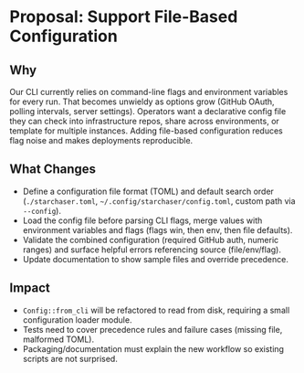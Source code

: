 # Proposal: Support File-Based Configuration

## Why
Our CLI currently relies on command-line flags and environment variables for every run. That becomes unwieldy as options grow (GitHub OAuth, polling intervals, server settings). Operators want a declarative config file they can check into infrastructure repos, share across environments, or template for multiple instances. Adding file-based configuration reduces flag noise and makes deployments reproducible.

## What Changes
- Define a configuration file format (TOML) and default search order (`./starchaser.toml`, `~/.config/starchaser/config.toml`, custom path via `--config`).
- Load the config file before parsing CLI flags, merge values with environment variables and flags (flags win, then env, then file defaults).
- Validate the combined configuration (required GitHub auth, numeric ranges) and surface helpful errors referencing source (file/env/flag).
- Update documentation to show sample files and override precedence.

## Impact
- `Config::from_cli` will be refactored to read from disk, requiring a small configuration loader module.
- Tests need to cover precedence rules and failure cases (missing file, malformed TOML).
- Packaging/documentation must explain the new workflow so existing scripts are not surprised.
